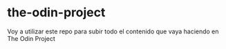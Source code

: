 # the-odin-project

Voy a utilizar este repo para subir todo el contenido que vaya haciendo en The Odin Project